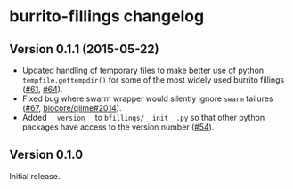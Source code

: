 # burrito-fillings changelog

## Version 0.1.1 (2015-05-22)

* Updated handling of temporary files to make better use of python ``tempfile.gettempdir()`` for some of the most widely used burrito fillings ([#61](https://github.com/biocore/burrito-fillings/pull/61), [#64](https://github.com/biocore/burrito-fillings/pull/64)).
* Fixed bug where swarm wrapper would silently ignore ``swarm`` failures ([#67](https://github.com/biocore/burrito-fillings/pull/67), [biocore/qiime#2014](https://github.com/biocore/qiime/issues/2014)).
* Added ``__version__`` to ``bfillings/__init__.py`` so that other python packages have access to the version number ([#54](https://github.com/biocore/burrito-fillings/issues/54)).

## Version 0.1.0

Initial release.
